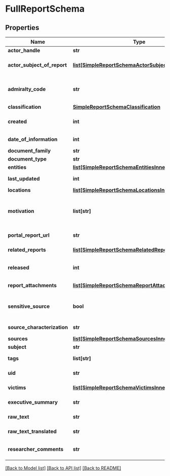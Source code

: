 # FullReportSchema


## Properties
Name | Type | Description | Notes
------------ | ------------- | ------------- | -------------
**actor_handle** | **str** | Actor&#39;s handle | [optional] 
**actor_subject_of_report** | [**list[SimpleReportSchemaActorSubjectOfReportInner]**](SimpleReportSchemaActorSubjectOfReportInner.md) | List of actors mentioned in report subject. | [optional] 
**admiralty_code** | **str** | Code as described [here](http://en.wikipedia.org/wiki/Admiralty_code). All Fintel reports have admiraltyCode&#x3D;&#x60;A1&#x60;. | [optional] 
**classification** | [**SimpleReportSchemaClassification**](SimpleReportSchemaClassification.md) |  | [optional] 
**created** | **int** | Date the report was &#x60;created&#x60; as Epoch Time. | [optional] 
**date_of_information** | **int** | Date of information as Epoch Time. | [optional] 
**document_family** | **str** | Document family. | [optional] 
**document_type** | **str** | Document type. | [optional] 
**entities** | [**list[SimpleReportSchemaEntitiesInner]**](SimpleReportSchemaEntitiesInner.md) | List of entities. | [optional] 
**last_updated** | **int** | Last modification date as Epoch Time. | [optional] 
**locations** | [**list[SimpleReportSchemaLocationsInner]**](SimpleReportSchemaLocationsInner.md) | Report &#x60;locations&#x60;. | [optional] 
**motivation** | **list[str]** | Actor&#39;s &#x60;motivation&#x60;. CC for Cyber Crime, CE for Cyber Espionage, HA for Hacktivism. | [optional] 
**portal_report_url** | **str** | URL to the report on the portal. | 
**related_reports** | [**list[SimpleReportSchemaRelatedReportsInner]**](SimpleReportSchemaRelatedReportsInner.md) | List of related reports. | [optional] 
**released** | **int** | Date the report was &#x60;released&#x60; as Epoch Time. | [optional] 
**report_attachments** | [**list[SimpleReportSchemaReportAttachmentsInner]**](SimpleReportSchemaReportAttachmentsInner.md) | List of report attachments. | [optional] 
**sensitive_source** | **bool** | Indicates if the document contains sensitive source derived information. | [optional] 
**source_characterization** | **str** | Source characterization. | [optional] 
**sources** | [**list[SimpleReportSchemaSourcesInner]**](SimpleReportSchemaSourcesInner.md) | List of &#x60;sources&#x60;. | [optional] 
**subject** | **str** | Report&#39;s &#x60;subject&#x60;. | 
**tags** | **list[str]** | Report&#39;s assigned &#x60;tags&#x60;. | [optional] 
**uid** | **str** | Unique report identifier. | 
**victims** | [**list[SimpleReportSchemaVictimsInner]**](SimpleReportSchemaVictimsInner.md) | Purported victims list. | [optional] 
**executive_summary** | **str** | Executive summary in HTML format. | [optional] 
**raw_text** | **str** | Raw text in HTML format. | 
**raw_text_translated** | **str** | Translated text in HTML format. | [optional] 
**researcher_comments** | **str** | Researcher&#39;s comments in HTML format. | [optional] 

[[Back to Model list]](../README.md#documentation-for-models) [[Back to API list]](../README.md#documentation-for-api-endpoints) [[Back to README]](../README.md)


